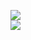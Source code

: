 [![](https://img.shields.io/badge/Made%20With-Github%20Spray-lightgrey.svg?style=for-the-badge&logo=github)](https://github.com/Annihil/github-spray#12)  
[![](https://i.imgur.com/2DrTn0Z.gif)](https://github.com/Annihil/github-spray)